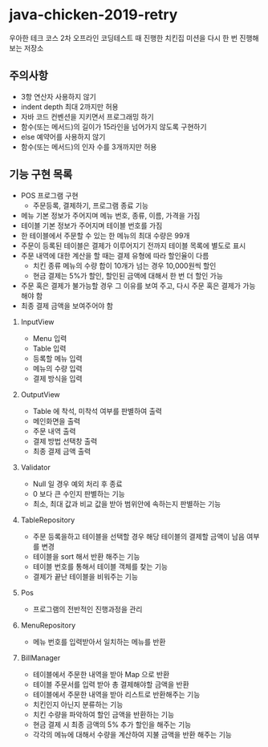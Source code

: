 # java-chicken-2019-retry
우아한 테크 코스 2차 오프라인 코딩테스트 때 진행한 치킨집 미션을 다시 한 번 진행해보는 저장소

## 주의사항

- 3항 연산자 사용하지 않기
- indent depth 최대 2까지만 허용
- 자바 코드 컨벤션을 지키면서 프로그래밍 하기
- 함수(또는 메서드)의 길이가 15라인을 넘어가지 않도록 구현하기
- else 예약어를 사용하지 않기
- 함수(또는 메서드)의 인자 수를 3개까지만 허용

## 기능 구현 목록

- POS 프로그램 구현
	- 주문등록, 결제하기, 프로그램 종료 기능
- 메뉴 기본 정보가 주어지며 메뉴 번호, 종류, 이름, 가격을 가짐
- 테이블 기본 정보가 주어지며 테이블 번호를 가짐
- 한 테이블에서 주문할 수 있는 한 메뉴의 최대 수량은 99개
- 주문이 등록된 테이블은 결제가 이루어지기 전까지 테이블 목록에 별도로 표시
- 주문 내역에 대한 계산을 할 때는 결제 유형에 따라 할인율이 다름
	- 치킨 종류 메뉴의 수량 합이 10개가 넘는 경우 10,000원씩 할인
	- 현금 결제는 5%가 할인, 할인된 금액에 대해서 한 번 더 할인 가능
- 주문 혹은 결제가 불가능할 경우 그 이유를 보여 주고, 다시 주문 혹은 결제가 가능해야 함
- 최종 결제 금액을 보여주어야 함


1. InputView

	- Menu 입력
	- Table 입력
	- 등록할 메뉴 입력
	- 메뉴의 수량 입력
	- 결제 방식을 입력
	
2. OutputView

	- Table 에 착석, 미착석 여부를 판별하여 출력
	- 메인화면을 출력
	- 주문 내역 출력
	- 결제 방법 선택창 출력
	- 최종 결제 금액 출력
	
3. Validator

	- Null 일 경우 예외 처리 후 종료
	- 0 보다 큰 수인지 판별하는 기능
	- 최소, 최대 값과 비교 값을 받아 범위안에 속하는지 판별하는 기능
	
4. TableRepository

    - 주문 등록을하고 테이블을 선택할 경우 해당 테이블의 결제할 금액이 남음 여부를 변경
    - 테이블을 sort 해서 반환 해주는 기능
    - 테이블 번호를 통해서 테이블 객체를 찾는 기능
    - 결제가 끝난 테이블을 비워주는 기능
    
5. Pos

    - 프로그램의 전반적인 진행과정을 관리
    
6. MenuRepository

    - 메뉴 번호를 입력받아서 일치하는 메뉴를 반환
    
7. BillManager

    - 테이블에서 주문한 내역을 받아 Map 으로 반환
    - 테이블 주문서를 입력 받아 총 결제해야할 금액을 반환
    - 테이블에서 주문한 내역을 받아 리스트로 반환해주는 기능
    - 치킨인지 아닌지 분류하는 기능
    - 치킨 수량을 파악하여 할인 금액을 반환하는 기능
    - 현금 결제 시 최종 금액의 5% 추가 할인을 해주는 기능
    - 각각의 메뉴에 대해서 수량을 계산하여 지불 금액을 반환 해주는 기능
